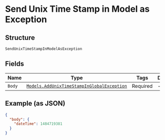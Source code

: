 
# Send Unix Time Stamp in Model as Exception

## Structure

`SendUnixTimeStampInModelAsException`

## Fields

| Name | Type | Tags | Description |
|  --- | --- | --- | --- |
| `Body` | [`Models.AddUnixTimeStampInGlobalException`](/doc/models/add-unix-time-stamp-in-global-exception.md) | Required | - |

## Example (as JSON)

```json
{
  "body": {
    "dateTime": 1484719381
  }
}
```

